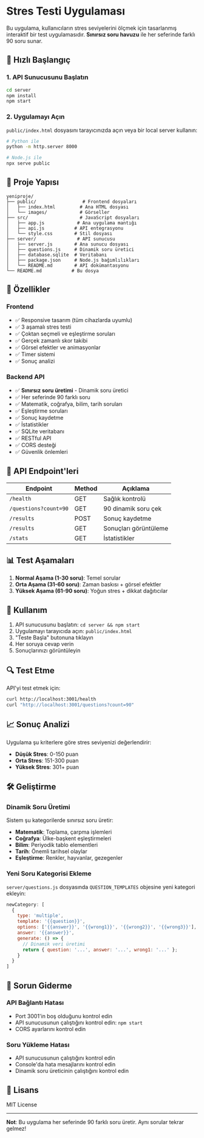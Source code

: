 # Stres Testi Uygulaması

Bu uygulama, kullanıcıların stres seviyelerini ölçmek için tasarlanmış interaktif bir test uygulamasıdır. **Sınırsız soru havuzu** ile her seferinde farklı 90 soru sunar.

## 🚀 Hızlı Başlangıç

### 1. API Sunucusunu Başlatın

```bash
cd server
npm install
npm start
```

### 2. Uygulamayı Açın

`public/index.html` dosyasını tarayıcınızda açın veya bir local server kullanın:

```bash
# Python ile
python -m http.server 8000

# Node.js ile
npx serve public
```

## 📁 Proje Yapısı

```
yeniproje/
├── public/                 # Frontend dosyaları
│   ├── index.html         # Ana HTML dosyası
│   └── images/            # Görseller
├── src/                   # JavaScript dosyaları
│   ├── app.js            # Ana uygulama mantığı
│   ├── api.js           # API entegrasyonu
│   └── style.css        # Stil dosyası
├── server/               # API sunucusu
│   ├── server.js        # Ana sunucu dosyası
│   ├── questions.js     # Dinamik soru üretici
│   ├── database.sqlite  # Veritabanı
│   ├── package.json     # Node.js bağımlılıkları
│   └── README.md        # API dokümantasyonu
└── README.md           # Bu dosya
```

## 🌟 Özellikler

### Frontend
- ✅ Responsive tasarım (tüm cihazlarda uyumlu)
- ✅ 3 aşamalı stres testi
- ✅ Çoktan seçmeli ve eşleştirme soruları
- ✅ Gerçek zamanlı skor takibi
- ✅ Görsel efektler ve animasyonlar
- ✅ Timer sistemi
- ✅ Sonuç analizi

### Backend API
- ✅ **Sınırsız soru üretimi** - Dinamik soru üretici
- ✅ Her seferinde 90 farklı soru
- ✅ Matematik, coğrafya, bilim, tarih soruları
- ✅ Eşleştirme soruları
- ✅ Sonuç kaydetme
- ✅ İstatistikler
- ✅ SQLite veritabanı
- ✅ RESTful API
- ✅ CORS desteği
- ✅ Güvenlik önlemleri

## 🔧 API Endpoint'leri

| Endpoint | Method | Açıklama |
|----------|--------|----------|
| `/health` | GET | Sağlık kontrolü |
| `/questions?count=90` | GET | 90 dinamik soru çek |
| `/results` | POST | Sonuç kaydetme |
| `/results` | GET | Sonuçları görüntüleme |
| `/stats` | GET | İstatistikler |

## 📊 Test Aşamaları

1. **Normal Aşama (1-30 soru)**: Temel sorular
2. **Orta Aşama (31-60 soru)**: Zaman baskısı + görsel efektler
3. **Yüksek Aşama (61-90 soru)**: Yoğun stres + dikkat dağıtıcılar

## 🎯 Kullanım

1. API sunucusunu başlatın: `cd server && npm start`
2. Uygulamayı tarayıcıda açın: `public/index.html`
3. "Teste Başla" butonuna tıklayın
4. Her soruya cevap verin
5. Sonuçlarınızı görüntüleyin

## 🔍 Test Etme

API'yi test etmek için:
```bash
curl http://localhost:3001/health
curl "http://localhost:3001/questions?count=90"
```

## 📈 Sonuç Analizi

Uygulama şu kriterlere göre stres seviyenizi değerlendirir:
- **Düşük Stres**: 0-150 puan
- **Orta Stres**: 151-300 puan  
- **Yüksek Stres**: 301+ puan

## 🛠️ Geliştirme

### Dinamik Soru Üretimi

Sistem şu kategorilerde sınırsız soru üretir:
- **Matematik**: Toplama, çarpma işlemleri
- **Coğrafya**: Ülke-başkent eşleştirmeleri
- **Bilim**: Periyodik tablo elementleri
- **Tarih**: Önemli tarihsel olaylar
- **Eşleştirme**: Renkler, hayvanlar, gezegenler

### Yeni Soru Kategorisi Ekleme

`server/questions.js` dosyasında `QUESTION_TEMPLATES` objesine yeni kategori ekleyin:

```javascript
newCategory: [
  {
    type: 'multiple',
    template: '{{question}}',
    options: ['{{answer}}', '{{wrong1}}', '{{wrong2}}', '{{wrong3}}'],
    answer: '{{answer}}',
    generate: () => {
      // Dinamik veri üretimi
      return { question: '...', answer: '...', wrong1: '...' };
    }
  }
]
```

## 🐛 Sorun Giderme

### API Bağlantı Hatası
- Port 3001'in boş olduğunu kontrol edin
- API sunucusunun çalıştığını kontrol edin: `npm start`
- CORS ayarlarını kontrol edin

### Soru Yükleme Hatası
- API sunucusunun çalıştığını kontrol edin
- Console'da hata mesajlarını kontrol edin
- Dinamik soru üreticinin çalıştığını kontrol edin

## 📝 Lisans

MIT License

---

**Not**: Bu uygulama her seferinde 90 farklı soru üretir. Aynı sorular tekrar gelmez!
